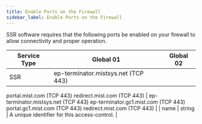 ```yaml
---
title: Enable Ports on the Firewall
sidebar_label: Enable Ports on the Firewall
---
```


SSR software requires that the following ports be enabled on your firewall to allow connectivity and proper operation. 

| Service Type | Global 01 | Global 02 |
| --- | --- | --- |
| SSR | ep-terminator.mistsys.net (TCP 443) 
portal.mist.com (TCP 443) 
redirect.mist.com (TCP 443) | ep-terminator.mistsys.net (TCP 443)
ep-terminator.gc1.mist.com (TCP 443)
portal.gc1.mist.com (TCP 443)
redirect.mist.com (TCP 443) |
| name | string | A unique identifier for this access-control. |